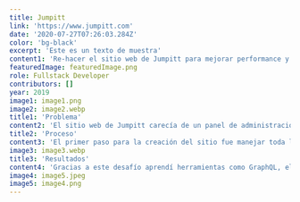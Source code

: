 ```yaml
---
title: Jumpitt
link: 'https://www.jumpitt.com'
date: '2020-07-27T07:26:03.284Z'
color: 'bg-black'
excerpt: 'Este es un texto de muestra'
content1: 'Re-hacer el sitio web de Jumpitt para mejorar performance y agregarle la funcionalidad de ser administrado por cualquier persona del equipo.'
featuredImage: featuredImage.png
role: Fullstack Developer
contributors: []
year: 2019
image1: image1.png
image2: image2.webp
title1: 'Problema'
content2: 'El sitio web de Jumpitt carecía de un panel de administración que le permitiera a una persona sin conocimiento en código generar modificaciones de manera rápida. Tomé este problema como un desafío personal para aprender a crear una aplicación desde cero con React y NodeJS.'
title2: 'Proceso'
content3: 'El primer paso para la creación del sitio fue manejar toda la interfaz mediante NextJS, que permitiese manejar las rutas, SSR o contenido estático fácilmente. Para lo que son los componentes y el manejo de estilo, decidí usar Styled Components y por último, con la finalidad de conocer GraphQL, utilicé GraphCMS — un headless CMS en la nube —, que me ofrecía la posibilidad de levantar rápidamente una API. Al pasar el tiempo, conocí KeystoneJS, y descubrí que completaba todos los requerimientos que GraphCMS me ofrecía, e incluso agregaba algunos features como manejar tu propia DB y también tu propio servicio de imágenes, es allí donde conocí MongoAtlas y Cloudinary.'
image3: image3.webp
title3: 'Resultados'
content4: 'Gracias a este desafío aprendí herramientas como GraphQL, el servicio de MongoAtlas para el manejo gratuito de bases de datos Mongo, a implementar Lazy Loading a través de la API Intersection Observer y la creación de custom hooks. Utilicé Heroku para deployar algunos casos de prueba, pero finalmente todo quedó funcionando en AWS, junto con la DB del propio servicio y la nube de Cloudinary para el manejo de imágenes. Este sitio web es el la actual carta de presentación de la agencia de desarrollo Jumpitt y significó una mejora sustancial en la actualización de sus contenidos.'
image4: image5.jpeg
image5: image4.png
---
```

